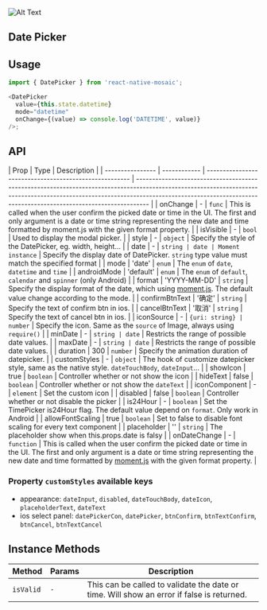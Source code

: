 ![Alt Text](https://drive.google.com/uc?export=view&id=)

## Date Picker

## Usage

```js
import { DatePicker } from 'react-native-mosaic';

<DatePicker
  value={this.state.datetime}
  mode="datetime"
  onChange={(value) => console.log('DATETIME', value)}
/>;
```

## API

| Prop             | Type         | Description                                            |
| ---------------- | ------------ | ------------------------------------------------------ | ---------------------------------------------------------------------------------------------------------------------------------------------------------------------------------------------------------------------------------------------- |
| onChange         | -            | `func`                                                 | This is called when the user confirm the picked date or time in the UI. The first and only argument is a date or time string representing the new date and time formatted by moment.js with the given format property.                         |
| isVisible        | -            | `bool`                                                 | Used to display the modal picker.                                                                                                                                                                                                              |
| style            | -            | `object`                                               | Specify the style of the DatePicker, eg. width, height...                                                                                                                                                                                      |
| date             | -            | <code>string &#124; date &#124; Moment instance</code> | Specify the display date of DatePicker. `string` type value must match the specified format                                                                                                                                                    |
| mode             | 'date'       | `enum`                                                 | The `enum` of `date`, `datetime` and `time`                                                                                                                                                                                                    |
| androidMode      | 'default'    | `enum`                                                 | The `enum` of `default`, `calendar` and `spinner` (only Android)                                                                                                                                                                               |
| format           | 'YYYY-MM-DD' | `string`                                               | Specify the display format of the date, which using [moment.js](http://momentjs.com/). The default value change according to the mode.                                                                                                         |
| confirmBtnText   | '确定'       | `string`                                               | Specify the text of confirm btn in ios.                                                                                                                                                                                                        |
| cancelBtnText    | '取消'       | `string`                                               | Specify the text of cancel btn in ios.                                                                                                                                                                                                         |
| iconSource       | -            | <code>{uri: string} &#124; number</code>               | Specify the icon. Same as the `source` of Image, always using `require()`                                                                                                                                                                      |
| minDate          | -            | <code>string &#124; date</code>                        | Restricts the range of possible date values.                                                                                                                                                                                                   |
| maxDate          | -            | <code>string &#124; date</code>                        | Restricts the range of possible date values.                                                                                                                                                                                                   |
| duration         | 300          | `number`                                               | Specify the animation duration of datepicker.                                                                                                                                                                                                  |
| customStyles     | -            | `object`                                               | The hook of customize datepicker style, same as the native style. `dateTouchBody`, `dateInput`...                                                                                                                                              |
| showIcon         | true         | `boolean`                                              | Controller whether or not show the icon                                                                                                                                                                                                        |
| hideText         | false        | `boolean`                                              | Controller whether or not show the `dateText`                                                                                                                                                                                                  |
| iconComponent    | -            | `element`                                              | Set the custom icon                                                                                                                                                                                                                            |
| disabled         | false        | `boolean`                                              | Controller whether or not disable the picker                                                                                                                                                                                                   |
| is24Hour         | -            | `boolean`                                              | Set the TimePicker is24Hour flag. The default value depend on `format`. Only work in Android                                                                                                                                                   |
| allowFontScaling | true         | `boolean`                                              | Set to false to disable font scaling for every text component                                                                                                                                                                                  |
| placeholder      | ''           | `string`                                               | The placeholder show when this.props.date is falsy                                                                                                                                                                                             |
| onDateChange     | -            | `function`                                             | This is called when the user confirm the picked date or time in the UI. The first and only argument is a date or time string representing the new date and time formatted by [moment.js](http://momentjs.com/) with the given format property. |

### Property `customStyles` available keys

- appearance: `dateInput`, `disabled`, `dateTouchBody`, `dateIcon`, `placeholderText`, `dateText`
- ios select panel: `datePickerCon`, `datePicker`, `btnConfirm`, `btnTextConfirm`, `btnCancel`, `btnTextCancel`

## Instance Methods

| Method    | Params | Description                                                                               |
| --------- | ------ | ----------------------------------------------------------------------------------------- |
| `isValid` | `-`    | This can be called to validate the date or time. Will show an error if false is returned. |
